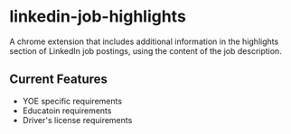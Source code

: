 # linkedin-job-highlights
A chrome extension that includes additional information in the highlights section of LinkedIn job postings, using the content of the job description.

## Current Features
- YOE specific requirements
- Educatoin requirements
- Driver's license requirements
